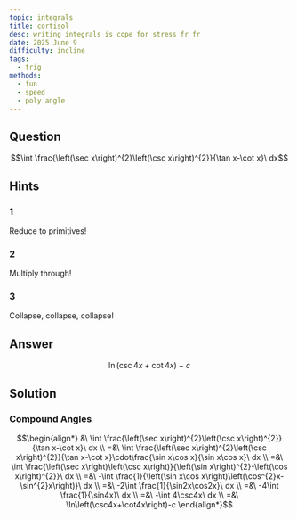```yaml
---
topic: integrals
title: cortisol
desc: writing integrals is cope for stress fr fr
date: 2025 June 9
difficulty: incline
tags:
  - trig
methods:
  - fun
  - speed
  - poly angle
---
```



## Question
```math
\int \frac{\left(\sec x\right)^{2}\left(\csc x\right)^{2}}{\tan x-\cot x}\ dx
```


## Hints

### 1
Reduce to primitives!

### 2
Multiply through!

### 3
Collapse, collapse, collapse!


## Answer
```math
\ln\left(\csc4x+\cot4x\right)-c
```


## Solution

### Compound Angles
```math
\begin{align*}
  &\ \int \frac{\left(\sec x\right)^{2}\left(\csc x\right)^{2}}{\tan x-\cot x}\ dx
  \\ =&\ \int \frac{\left(\sec x\right)^{2}\left(\csc x\right)^{2}}{\tan x-\cot x}\cdot\frac{\sin x\cos x}{\sin x\cos x}\ dx
  \\ =&\ \int \frac{\left(\sec x\right)\left(\csc x\right)}{\left(\sin x\right)^{2}-\left(\cos x\right)^{2}}\ dx
  \\ =&\ -\int \frac{1}{\left(\sin x\cos x\right)\left(\cos^{2}x-\sin^{2}x\right)}\ dx
  \\ =&\ -2\int \frac{1}{\sin2x\cos2x}\ dx
  \\ =&\ -4\int \frac{1}{\sin4x}\ dx
  \\ =&\ -\int 4\csc4x\ dx
  \\ =&\ \ln\left(\csc4x+\cot4x\right)-c
\end{align*}
```
